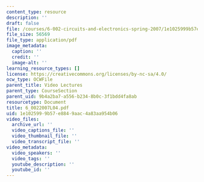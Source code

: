 ```yaml
---
content_type: resource
description: ''
draft: false
file: /courses/6-002-circuits-and-electronics-spring-2007/1e1025999b57e8849aac4a83aa954b06_6_0022007L04.pdf
file_size: 56569
file_type: application/pdf
image_metadata:
  caption: ''
  credit: ''
  image-alt: ''
learning_resource_types: []
license: https://creativecommons.org/licenses/by-nc-sa/4.0/
ocw_type: OCWFile
parent_title: Video Lectures
parent_type: CourseSection
parent_uid: 9b4a2ba7-a556-b234-8b0c-3f1bdd4fa8ab
resourcetype: Document
title: 6_0022007L04.pdf
uid: 1e102599-9b57-e884-9aac-4a83aa954b06
video_files:
  archive_url: ''
  video_captions_file: ''
  video_thumbnail_file: ''
  video_transcript_file: ''
video_metadata:
  video_speakers: ''
  video_tags: ''
  youtube_description: ''
  youtube_id: ''
---
```

